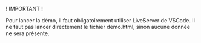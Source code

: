 ! IMPORTANT !

Pour lancer la démo, il faut obligatoirement utiliser LiveServer de VSCode.
Il ne faut pas lancer directement le fichier demo.html, sinon aucune donnée ne sera présente.